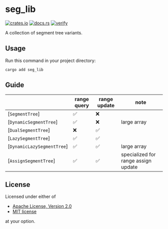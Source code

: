# seg_lib

[![crates.io](https://img.shields.io/crates/v/seg_lib.svg)](https://crates.io/crates/seg_lib)
[![docs.rs](https://docs.rs/seg_lib/badge.svg)](https://docs.rs/seg_lib)
[![verify](https://github.com/qdot3/seg_lib/workflows/verify/badge.svg)](https://github.com/qdot3/seg_lib/actions)

A collection of segment tree variants.

## Usage

Run this command in your project directory:

```text
cargo add seg_lib
```

## Guide

|                            | range query | range update | note                                |
| -------------------------- | ----------- | ------------ | ----------------------------------- |
| [`SegmentTree`]            | ✅           | ❌            |                                     |
| [`DynamicSegmentTree`]     | ✅           | ❌            | large array                         |
| [`DualSegmentTree`]        | ❌           | ✅            |                                     |
| [`LazySegmentTree`]        | ✅           | ✅            |                                     |
| [`DynamicLazySegmentTree`] | ✅           | ✅            | large array                         |
| [`AssignSegmentTree`]      | ✅           | ✅            | specialized for range assign update |

## License

Licensed under either of

 * [Apache License, Version 2.0](http://www.apache.org/licenses/LICENSE-2.0)
 * [MIT license](http://opensource.org/licenses/MIT)

at your option.
